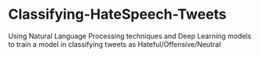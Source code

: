 # Classifying-HateSpeech-Tweets
 Using Natural Language Processing techniques and Deep Learning models to train a model in classifying tweets as Hateful/Offensive/Neutral
